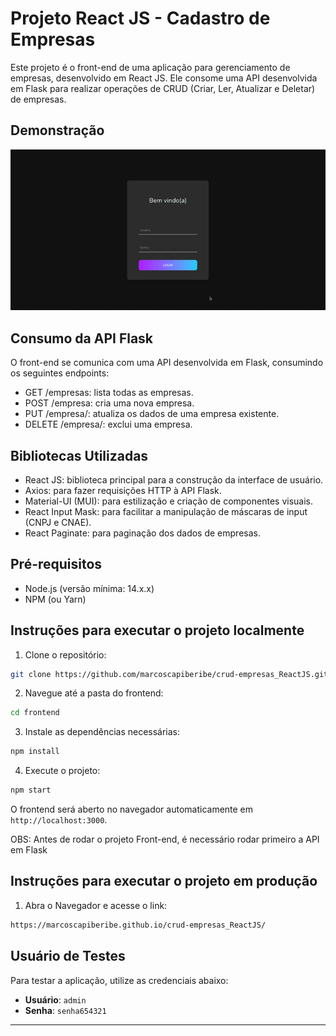 # Projeto React JS - Cadastro de Empresas

Este projeto é o front-end de uma aplicação para gerenciamento de empresas, desenvolvido em React JS. Ele consome uma API desenvolvida em Flask para realizar operações de CRUD (Criar, Ler, Atualizar e Deletar) de empresas.

## Demonstração

<p align="center">
  <img src="video.gif" alt="Demonstração do Projeto">
</p>

## Consumo da API Flask

O front-end se comunica com uma API desenvolvida em Flask, consumindo os seguintes endpoints:

- GET /empresas: lista todas as empresas.
- POST /empresa: cria uma nova empresa.
- PUT /empresa/<cnpj>: atualiza os dados de uma empresa existente.
- DELETE /empresa/<cnpj>: exclui uma empresa.


## Bibliotecas Utilizadas

- React JS: biblioteca principal para a construção da interface de usuário.
- Axios: para fazer requisições HTTP à API Flask.
- Material-UI (MUI): para estilização e criação de componentes visuais.
- React Input Mask: para facilitar a manipulação de máscaras de input (CNPJ e CNAE).
- React Paginate: para paginação dos dados de empresas.

## Pré-requisitos

- Node.js (versão mínima: 14.x.x)
- NPM (ou Yarn)

## Instruções para executar o projeto localmente

1. Clone o repositório:

```bash
git clone https://github.com/marcoscapiberibe/crud-empresas_ReactJS.git
```

2. Navegue até a pasta do frontend:

```bash
cd frontend
```

3. Instale as dependências necessárias:

```bash
npm install
```

4. Execute o projeto:

```bash
npm start
```

O frontend será aberto no navegador automaticamente em `http://localhost:3000`.

OBS: Antes de rodar o projeto Front-end, é necessário rodar primeiro a API em Flask


## Instruções para executar o projeto em produção

1. Abra o Navegador e acesse o link:

```bash
https://marcoscapiberibe.github.io/crud-empresas_ReactJS/
```


## Usuário de Testes

Para testar a aplicação, utilize as credenciais abaixo:

- **Usuário**: `admin`
- **Senha**: `senha654321`

---
